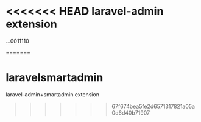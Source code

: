 <<<<<<< HEAD
laravel-admin extension
======

...0011110

=======
# laravelsmartadmin
laravel-admin+smartadmin extension
>>>>>>> 67f674bea5fe2d6571317821a05a0d6d40b71907

